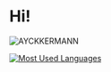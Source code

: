 
<h1>Hi!</h1>

![AYCKKERMANN](https://github-readme-stats.vercel.app/api?username=ayckermann&show_icons=true&theme=gotham)
 
[![Most Used Languages](https://github-readme-stats.vercel.app/api/top-langs/?username=ayckermann&theme=gotham)](https://github.com/anuraghazra/github-readme-stats)
